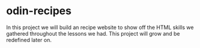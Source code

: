 # odin-recipes

In this project we will build an recipe website to show off the HTML skills we gathered throughout the lessons we had. This project will grow and be redefined later on.
